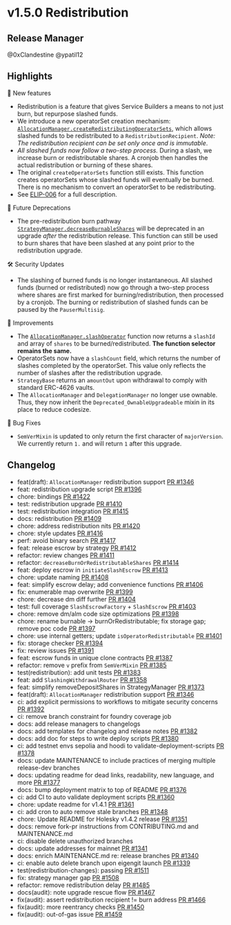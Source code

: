 # v1.5.0 Redistribution

## Release Manager

@0xClandestine @ypatil12

## Highlights

🚀 New features

- Redistribution is a feature that gives Service Builders a means to not just burn, but repurpose slashed funds.
- We introduce a new operatorSet creation mechanism: [`AllocationManager.createRedistributingOperatorSets`](../docs/core/AllocationManager.md#createredistributingoperatorsets), which allows slashed funds to be redistributed to a `RedistributionRecipient`. *Note: The redistribution recipient can be set only once and is immutable*. 
- *All slashed funds now follow a two-step process.* During a slash, we increase burn or redistributable shares. A cronjob then handles the actual redistribution or burning of these shares.
- The original `createOperatorSets` function still exists. This function creates operatorSets whose slashed funds will eventually be burned. There is no mechanism to convert an operatorSet to be redistributing. 
- See [ELIP-006](https://github.com/eigenfoundation/ELIPs/blob/main/ELIPs/ELIP-006.md) for a full description. 

📌 Future Deprecations 
- The pre-redistribution burn pathway [`StrategyManager.decreaseBurnableShares`](../docs/core/StrategyManager.md#burnshares) will be deprecated in an upgrade *after* the redistribution release. This function can still be used to burn shares that have been slashed at any point prior to the redistribution upgrade. 

🛠️ Security Updates
- The slashing of burned funds is no longer instantaneous. All slashed funds (burned or redistributed) now go through a two-step process where shares are first marked for burning/redistribution, then processed by a cronjob. The burning or redistribution of slashed funds can be paused by the `PauserMultisig`. 

🔧 Improvements
- The [`AllocationManager.slashOperator`](../docs/core/AllocationManager.md#slashoperator) function now returns a `slashId` and array of `shares` to be burned/redistributed. **The function selector remains the same.**
- OperatorSets now have a `slashCount` field, which returns the number of slashes completed by the operatorSet. This value only reflects the number of slashes after the redistribution upgrade.
- `StrategyBase` returns an `amountOut` upon withdrawal to comply with standard ERC-4626 vaults. 
- The `AllocationManager` and `DelegationManager` no longer use ownable. Thus, they now inherit the `Deprecated_OwnableUpgradeable` mixin in its place to reduce codesize. 

🐛 Bug Fixes
- `SemVerMixin` is updated to only return the first character of `majorVersion`. We currently return `1.` and will return `1` after this upgrade. 


## Changelog
- feat(draft): `AllocationManager` redistribution support [PR #1346](https://github.com/layr-labs/eigenlayer-contracts/pull/1346)
- feat: redistribution upgrade script [PR #1396](https://github.com/layr-labs/eigenlayer-contracts/pull/1396)
- chore: bindings [PR #1422](https://github.com/layr-labs/eigenlayer-contracts/pull/1422)
- test: redistribution upgrade [PR #1410](https://github.com/layr-labs/eigenlayer-contracts/pull/1410)
- test: redistribution integration [PR #1415](https://github.com/layr-labs/eigenlayer-contracts/pull/1415)
- docs: redistribution [PR #1409](https://github.com/layr-labs/eigenlayer-contracts/pull/1409)
- chore: address redistribution nits [PR #1420](https://github.com/layr-labs/eigenlayer-contracts/pull/1420)
- chore: style updates [PR #1416](https://github.com/layr-labs/eigenlayer-contracts/pull/1416)
- perf: avoid binary search [PR #1417](https://github.com/layr-labs/eigenlayer-contracts/pull/1417)
- feat: release escrow by strategy [PR #1412](https://github.com/layr-labs/eigenlayer-contracts/pull/1412)
- refactor: review changes [PR #1411](https://github.com/layr-labs/eigenlayer-contracts/pull/1411)
- refactor: `decreaseBurnOrRedistributableShares` [PR #1414](https://github.com/layr-labs/eigenlayer-contracts/pull/1414)
- feat: deploy escrow in `initiateSlashEscrow` [PR #1413](https://github.com/layr-labs/eigenlayer-contracts/pull/1413)
- chore: update naming [PR #1408](https://github.com/layr-labs/eigenlayer-contracts/pull/1408)
- feat: simplify escrow delay; add convenience functions [PR #1406](https://github.com/layr-labs/eigenlayer-contracts/pull/1406)
- fix: enumerable map overwrite [PR #1399](https://github.com/layr-labs/eigenlayer-contracts/pull/1399)
- chore: decrease dm diff further  [PR #1404](https://github.com/layr-labs/eigenlayer-contracts/pull/1404)
- test: full coverage `SlashEscrowFactory` + `SlashEscrow` [PR #1403](https://github.com/layr-labs/eigenlayer-contracts/pull/1403)
- chore: remove dm/alm code size optimizations [PR #1398](https://github.com/layr-labs/eigenlayer-contracts/pull/1398)
- chore: rename burnable -> burnOrRedistributable; fix storage gap; remove poc code [PR #1397](https://github.com/layr-labs/eigenlayer-contracts/pull/1397)
- chore: use internal getters; update `isOperatorRedistributable` [PR #1401](https://github.com/layr-labs/eigenlayer-contracts/pull/1401)
- fix: storage checker [PR #1394](https://github.com/layr-labs/eigenlayer-contracts/pull/1394)
- fix: review issues [PR #1391](https://github.com/layr-labs/eigenlayer-contracts/pull/1391)
- feat: escrow funds in unique clone contracts [PR #1387](https://github.com/layr-labs/eigenlayer-contracts/pull/1387)
- refactor: remove `v` prefix from `SemVerMixin` [PR #1385](https://github.com/layr-labs/eigenlayer-contracts/pull/1385)
- test(redistribution): add unit tests  [PR #1383](https://github.com/layr-labs/eigenlayer-contracts/pull/1383)
- feat: add `SlashingWithdrawalRouter` [PR #1358](https://github.com/layr-labs/eigenlayer-contracts/pull/1358)
- feat: simplify removeDepositShares in StrategyManager [PR #1373](https://github.com/layr-labs/eigenlayer-contracts/pull/1373)
- feat(draft): `AllocationManager` redistribution support [PR #1346](https://github.com/layr-labs/eigenlayer-contracts/pull/1346)
- ci: add explicit permissions to workflows to  mitigate security concerns [PR #1392](https://github.com/layr-labs/eigenlayer-contracts/pull/1392)
- ci: remove branch constraint for foundry coverage job
- docs: add release managers to changelogs
- docs: add templates for changelog and release notes [PR #1382](https://github.com/layr-labs/eigenlayer-contracts/pull/1382)
- docs: add doc for steps to write deploy scripts [PR #1380](https://github.com/layr-labs/eigenlayer-contracts/pull/1380)
- ci: add testnet envs sepolia and hoodi to validate-deployment-scripts [PR #1378](https://github.com/layr-labs/eigenlayer-contracts/pull/1378)
- docs: update MAINTENANCE to include practices of merging multiple release-dev branches
- docs: updating readme for dead links, readability, new language, and more [PR #1377](https://github.com/layr-labs/eigenlayer-contracts/pull/1377)
- docs: bump deployment matrix to top of README [PR #1376](https://github.com/layr-labs/eigenlayer-contracts/pull/1376)
- ci: add CI to auto validate deployment scripts [PR #1360](https://github.com/layr-labs/eigenlayer-contracts/pull/1360)
- chore: update readme for v1.4.1 [PR #1361](https://github.com/layr-labs/eigenlayer-contracts/pull/1361)
- ci: add cron to auto remove stale branches [PR #1348](https://github.com/layr-labs/eigenlayer-contracts/pull/1348)
- chore: Update README for Holesky v1.4.2 release [PR #1351](https://github.com/layr-labs/eigenlayer-contracts/pull/1351)
- docs: remove fork-pr instructions from CONTRIBUTING.md and MAINTENANCE.md
- ci: disable delete unauthorized branches
- docs: update addresses for mainnet [PR #1341](https://github.com/layr-labs/eigenlayer-contracts/pull/1341)
- docs: enrich MAINTENANCE.md re: release branches [PR #1340](https://github.com/layr-labs/eigenlayer-contracts/pull/1340)
- ci: enable auto delete branch upon eigengit launch [PR #1339](https://github.com/layr-labs/eigenlayer-contracts/pull/1339)
- test(redistribution-changes): passing [PR #1511](https://github.com/layr-labs/eigenlayer-contracts/pull/1511)
- fix: strategy manager gap [PR #1508](https://github.com/layr-labs/eigenlayer-contracts/pull/1508)
- refactor: remove redistribution delay [PR #1485](https://github.com/layr-labs/eigenlayer-contracts/pull/1485)
- docs(audit): note upgrade rescue flow [PR #1467](https://github.com/layr-labs/eigenlayer-contracts/pull/1467)
- fix(audit): assert redistribution recipient != burn address [PR #1466](https://github.com/layr-labs/eigenlayer-contracts/pull/1466)
- fix(audit): more reentrancy checks [PR #1450](https://github.com/layr-labs/eigenlayer-contracts/pull/1450)
- fix(audit): out-of-gas issue [PR #1459](https://github.com/layr-labs/eigenlayer-contracts/pull/1459)